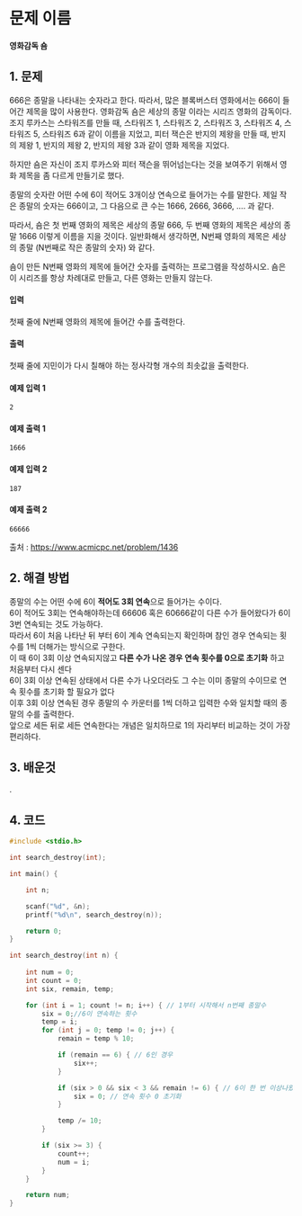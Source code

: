 # 문제 이름
#### 영화감독 숌
## 1. 문제

666은 종말을 나타내는 숫자라고 한다. 따라서, 많은 블록버스터 영화에서는 666이 들어간 제목을 많이 사용한다. 영화감독 숌은 세상의 종말 이라는 시리즈 영화의 감독이다. 조지 루카스는 스타워즈를 만들 때, 스타워즈 1, 스타워즈 2, 스타워즈 3, 스타워즈 4, 스타워즈 5, 스타워즈 6과 같이 이름을 지었고, 피터 잭슨은 반지의 제왕을 만들 때, 반지의 제왕 1, 반지의 제왕 2, 반지의 제왕 3과 같이 영화 제목을 지었다.

하지만 숌은 자신이 조지 루카스와 피터 잭슨을 뛰어넘는다는 것을 보여주기 위해서 영화 제목을 좀 다르게 만들기로 했다.

종말의 숫자란 어떤 수에 6이 적어도 3개이상 연속으로 들어가는 수를 말한다. 제일 작은 종말의 숫자는 666이고, 그 다음으로 큰 수는 1666, 2666, 3666, .... 과 같다.

따라서, 숌은 첫 번째 영화의 제목은 세상의 종말 666, 두 번째 영화의 제목은 세상의 종말 1666 이렇게 이름을 지을 것이다. 일반화해서 생각하면, N번째 영화의 제목은 세상의 종말 (N번째로 작은 종말의 숫자) 와 같다.

숌이 만든 N번째 영화의 제목에 들어간 숫자를 출력하는 프로그램을 작성하시오. 숌은 이 시리즈를 항상 차례대로 만들고, 다른 영화는 만들지 않는다.

#### 입력

첫째 줄에 N번째 영화의 제목에 들어간 수를 출력한다.

#### 출력

첫째 줄에 지민이가 다시 칠해야 하는 정사각형 개수의 최솟값을 출력한다.

#### 예제 입력 1
```
2
```

#### 예제 출력 1
```
1666
```
#### 예제 입력 2
```
187
```

#### 예제 출력 2
```
66666
```


출처 : https://www.acmicpc.net/problem/1436

## 2. 해결 방법
종말의 수는 어떤 수에 6이 **적어도 3회 연속**으로 들어가는 수이다.</br> 
6이 적어도 3회는 연속해야하는데 66606 혹은 60666같이 다른 수가 들어왔다가 6이 3번 연속되는 것도 가능하다.</br>
따라서 6이 처음 나타난 뒤 부터 6이 계속 연속되는지 확인하며 참인 경우 연속되는 횟수를 1씩 더해가는 방식으로 구한다.</br>
이 때 6이 3회 이상 연속되지않고 **다른 수가 나온 경우 연속 횟수를 0으로 초기화** 하고 처음부터 다시 센다</br>
6이 3회 이상 연속된 상태에서 다른 수가 나오더라도 그 수는 이미 종말의 수이므로 연속 횟수를 초기화 할 필요가 없다</br>
이후 3회 이상 연속된 경우 종말의 수 카운터를 1씩 더하고 입력한 수와 일치할 때의 종말의 수를 출력한다.</br>
앞으로 세든 뒤로 세든 연속한다는 개념은 일치하므로 1의 자리부터 비교하는 것이 가장 편리하다.

## 3. 배운것
.

## 4. 코드

```C++
#include <stdio.h>

int search_destroy(int);

int main() {

	int n;

	scanf("%d", &n);
	printf("%d\n", search_destroy(n));

	return 0;
}

int search_destroy(int n) {
	
	int num = 0;
	int count = 0;
	int six, remain, temp;

	for (int i = 1; count != n; i++) { // 1부터 시작해서 n번째 종말수
		six = 0;//6이 연속하는 횟수
		temp = i;
		for (int j = 0; temp != 0; j++) {
			remain = temp % 10;

			if (remain == 6) { // 6인 경우
				six++;
			}

			if (six > 0 && six < 3 && remain != 6) { // 6이 한 번 이상나왔는데 3번 이상 연속하지 않는 경우
				six = 0; // 연속 횟수 0 초기화
			}

			temp /= 10;
		}

		if (six >= 3) {
			count++;
			num = i;
		}
	}

	return num;
}
```
